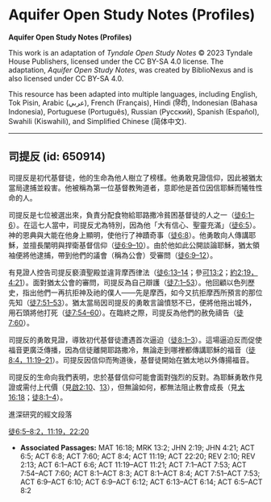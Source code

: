 # Aquifer Open Study Notes (Profiles)

**Aquifer Open Study Notes (Profiles)**

This work is an adaptation of *Tyndale Open Study Notes* © 2023 Tyndale House Publishers, licensed under the CC BY\-SA 4\.0 license. The adaptation, *Aquifer Open Study Notes*, was created by BiblioNexus and is also licensed under CC BY\-SA 4\.0\.

This resource has been adapted into multiple languages, including English, Tok Pisin, Arabic (عربي), French (Français), Hindi (हिंदी), Indonesian (Bahasa Indonesia), Portuguese (Português), Russian (Русский), Spanish (Español), Swahili (Kiswahili), and Simplified Chinese (简体中文).



--------------------------------

## 司提反 (id: 650914)

司提反是初代基督徒，他的生命為他人樹立了榜樣。他勇敢見證信仰，因此被猶太當局逮捕並殺害。他被稱為第一位基督教殉道者，意即他是首位因信耶穌而犧牲性命的人。

司提反是七位被選出來，負責分配食物給耶路撒冷貧困基督徒的人之一（[徒6:1–6](https://ref.ly/Acts6:1-Acts6:6)）。在這七人當中，司提反尤為特別，因為他「大有信心、聖靈充滿」（[徒6:5](https://ref.ly/Acts6:5)）。神的恩典與大能在他身上顯明，使他行了神蹟奇事（[徒6:8](https://ref.ly/Acts6:8)）。他勇敢向人傳講耶穌，並擅長闡明與捍衛基督信仰（[徒6:9–10](https://ref.ly/Acts6:9-Acts6:10)）。由於他如此公開談論耶穌，猶太領袖便將他逮捕，帶到他們的議會（稱為公會）受審問（[徒6:9–12](https://ref.ly/Acts6:9-Acts6:12)）。

有見證人控告司提反褻瀆聖殿並違背摩西律法（[徒6:13–14](https://ref.ly/Acts6:13-Acts6:14)；參[可13:2](https://ref.ly/Mark13:2)；[約2:19，](https://ref.ly/John2:19)[4:21](https://ref.ly/John4:21)）。面對猶太公會的審問，司提反為自己辯護（[徒7:1–53](https://ref.ly/Acts7:1-Acts7:53)）。他回顧以色列歷史，指出他們一再抗拒神及祂的僕人——先是摩西，如今又抗拒摩西所預言的那位先知（[徒7:51–53](https://ref.ly/Acts7:51-Acts7:53)）。猶太當局因司提反的勇敢言論憤怒不已，便將他拖出城外，用石頭將他打死（[徒7:54–60](https://ref.ly/Acts7:54-Acts7:60)）。在臨終之際，司提反為他們的赦免禱告（[徒7:60](https://ref.ly/Acts7:60)）。

司提反的勇敢見證，導致初代基督徒遭遇首次逼迫（[徒8:1–3](https://ref.ly/Acts8:1-Acts8:3)）。這場逼迫反而促使福音更廣泛傳播，因為信徒離開耶路撒冷，無論走到哪裡都傳講耶穌的福音（[徒8:4，](https://ref.ly/Acts8:4)[11:19–21](https://ref.ly/Acts11:19-Acts11:21)）。司提反因信仰而殉道後，基督徒開始在猶太地以外傳揚福音。

司提反的生命向我們表明，忠於基督信仰可能會面對強烈的反對。為耶穌勇敢作見證或需付上代價（見[啟2:10](https://ref.ly/Rev2:10)、[13](https://ref.ly/Rev2:13)），但無論如何，都無法阻止教會成長（見[太16:18](https://ref.ly/Matt16:18)；[徒8:1–4](https://ref.ly/Acts8:1-Acts8:4)）。

進深研究的經文段落

[徒6:5–8:2，](https://ref.ly/Acts6:5-Acts8:2)[11:19，](https://ref.ly/Acts11:19)[22:20](https://ref.ly/Acts22:20)

* **Associated Passages:** MAT 16:18; MRK 13:2; JHN 2:19; JHN 4:21; ACT 6:5; ACT 6:8; ACT 7:60; ACT 8:4; ACT 11:19; ACT 22:20; REV 2:10; REV 2:13; ACT 6:1–ACT 6:6; ACT 11:19–ACT 11:21; ACT 7:1–ACT 7:53; ACT 7:54–ACT 7:60; ACT 8:1–ACT 8:3; ACT 8:1–ACT 8:4; ACT 7:51–ACT 7:53; ACT 6:9–ACT 6:10; ACT 6:9–ACT 6:12; ACT 6:13–ACT 6:14; ACT 6:5–ACT 8:2

